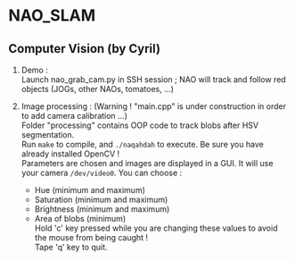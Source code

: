 NAO_SLAM
========

Computer Vision (by Cyril)
--------------------------

1. Demo :  
Launch nao_grab_cam.py in SSH session ; NAO will track and follow red objects (JOGs, other NAOs, tomatoes, ...)

2. Image processing : (Warning ! "main.cpp" is under construction in order to add camera calibration ...)  
Folder "processing" contains OOP code to track blobs after HSV segmentation.  
Run `make` to compile, and `./naqahdah` to execute. Be sure you have already installed OpenCV !  
Parameters are chosen and images are displayed in a GUI. It will use your camera `/dev/video0`. You can choose :  
    * Hue (minimum and maximum)
    * Saturation (minimum and maximum)
    * Brightness (minimum and maximum)
    * Area of blobs (minimum)  
Hold 'c' key pressed while you are changing these values to avoid the mouse from being caught !  
Tape 'q' key to quit.